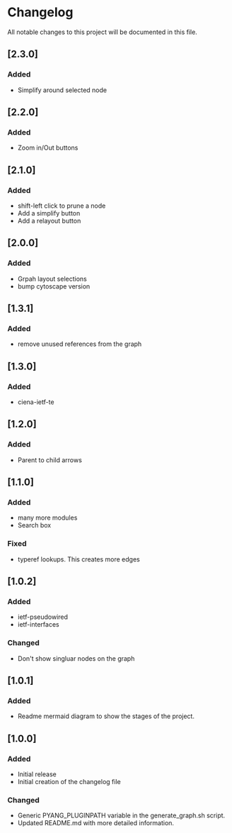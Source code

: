 # Changelog

All notable changes to this project will be documented in this file.

## [2.3.0]
### Added
- Simplify around selected node

## [2.2.0]
### Added
- Zoom in/Out buttons

## [2.1.0]
### Added
- shift-left click to prune a node
- Add a simplify button
- Add a relayout button

## [2.0.0]
### Added
- Grpah layout selections
- bump cytoscape version

## [1.3.1]
### Added
- remove unused references from the graph

## [1.3.0]
### Added
- ciena-ietf-te

## [1.2.0]
### Added
- Parent to child arrows

## [1.1.0]
### Added
- many more modules
- Search box
### Fixed
- typeref lookups. This creates more edges

## [1.0.2]
### Added
- ietf-pseudowired
- ietf-interfaces
### Changed
- Don't show singluar nodes on the graph

## [1.0.1]
### Added
- Readme mermaid diagram to show the stages of the project.

## [1.0.0]
### Added
- Initial release
- Initial creation of the changelog file
### Changed
- Generic PYANG_PLUGINPATH variable in the generate_graph.sh script.
- Updated README.md with more detailed information.
